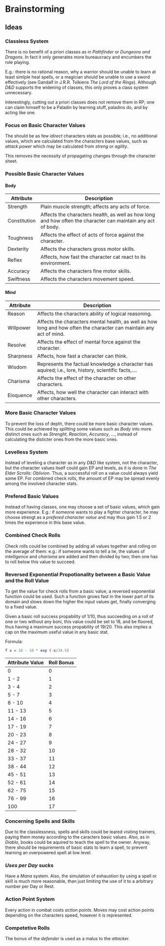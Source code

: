 # Brainstorming

## Ideas

### Classless System
There is no benefit of a priori classes as in *Pathfinder* or *Dungeons and Dragons*.
In fact it only generates more bureaucracy and encumbers the role playing.

E.g.: there is no rational reason, why a warrior should be unable to learn at least simlple heal spells,
or a magician should be unable to use a sword effectively (see Gandalf in J.R.R. Tolkiens *The Lord of the Rings*).
Although *D&D* supports the widening of classes, this only proves a class system unnecessary.

Interestingly, cutting out a priori classes does not remove them in RP;
one can claim himself to be a Paladin by learning stuff, paladins do, and by acting like one.

### Focus on Basic Character Values
The should be as few *idirect* characters stats as possible;
i.e., no additional values, which are calculated from the characters base values,
such as *attack power* which may be calculated from *streng* or *agility*.

This removes the necessity of propagating changes through the character sheet.

### Possible Basic Character Values
#### Body
| Attribute | Description |
|-----------|-------------|
| Strength  | Plain muscle strength; affects any acts of force.|
| Constitution | Affects the characters health, as well as how long and how often the character can maintain any act of body.|
| Toughness | Affects the effect of acts of force against the character. |
| Dexterity | Affects the characters gross motor skills. |
| Reflex | Affects, how fast the character cat react to its environment. |
| Accuracy | Affects the characters fine motor skills. |
| Swiftness | Affects the characters movement speed. |

#### Mind

| Attribute | Description |
|-----------|-------------|
| Reason | Affects the characters ability of logical reasoning. |
| Willpower | Affects the characters mental health, as well as how long and how often the character can maintain any act of mind. |
| Resolve | Affects the effect of mental force against the character. |
| Sharpness | Affects, how fast a character can think.| 
| Wisdom | Represents the factual knowledge a character has aquired; i.e., lore, history, scientific facts,.... |
| Charisma | Affects the effect of the character on other characters. |
| Eloquence | Affects, how well the character can interact with other characters. |

### More Basic Character Values
To prevent the loss of depth, there could be more basic character values.
This could be achieved by *splitting* some values such as *Body* into
more distinct ones such as *Strenght*, *Reaction*, *Accuracy*, ...,
instead of calculating the disticter ones from the more basic ones.

### Levelless System
Instead of leveling a character as in any *D&D* like system,
not the character, but the character values itself could gain EP and levels,
as it is done in *The Elder Scrolls: Oblivion*.
Thus, a successful roll on a value could always yield some EP.
For combined check rolls, the amount of EP may be spread evenly among the involved character stats.

### Prefered Basic Values
Instead of having classes, one may choose a set of basic values,
which gain more experience.
E.g.: if someone wants to play a fighter character, he may choose strengt as a *prefered character value*
and may thus gain 1.5 or 2 times the experience in this base value.

### Combined Check Rolls
Check rolls could be combined by adding all values together and rolling on the average of them:
e.g.: if someone wants to tell a lie, the values of *intelligence* and *charisma* are added and then divided by two;
then one has to roll below this value to succeed.

### Reversed Exponential Propotionality between a Basic Value and the Roll Value
To get the value for check rolls from a basic value,
a reversed exponential function could be used.
Such a function grows fast in the lower part of its domain and slows down the higher the input values get,
finally converging to a fixed value.

Given a basic roll success propability of 1/10, thus succeeding on a roll of one or two without any boni,
this value could be set to 18, and be floored, thus having a maximum success propability of 19/20.
This also implies a cap on the maximum useful value in any basic stat.

Formula:
``` Haskell
f x = 10 - 10 * exp (-x/34.5)
```
| Attribute Value | Roll Bonus |
|---|---|
|0|0|
|1 - 2|1|
|3 - 4|2|
|5 - 7|3|
|8 - 10|4|
|11 - 13|5|
|14 - 16|6|
|17 - 19|7|
|20 - 23|8|
|24 - 27|9|
|28 - 32|10|
|33 - 37|11|
|38 - 44|12|
|45 - 51|13|
|52 - 61|14|
|62 - 75|15|
|76 - 99|16|
|100|17|

### Concerning Spells and Skills
Due to the classlessness, spells and skills could be leared visiting trainers,
paying them money according to the caracters basic values.
Also, as in *Diablo*, books could be aquired to teach the spell to the owner.
Anyway, there should be requirements of basic stats to learn a spell,
to prevent learning an overpowered spell at low level.

### *Uses per Day* sucks
Have a *Mana* system. 
Also, the simulation of exhaustion by using a spell or skill is much more reasonable,
than just limiting the use of it to a arbitrary number per Day or Rest.

### Action Point System
Every action in combat costs *action points*.
Moves may cost action points depending on the characters speed, however it is represented.

### Competetive Rolls
The bonus of the *defender* is used as a malus to the *attacker*.
